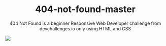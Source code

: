 <h1 align="center">404-not-found-master</h1>
<p align="center">404 Not Found is a beginner Responsive Web Developer challenge from devchallenges.io only using HTML and CSS</p>
<img src="../Results/404 results desktop.png">

